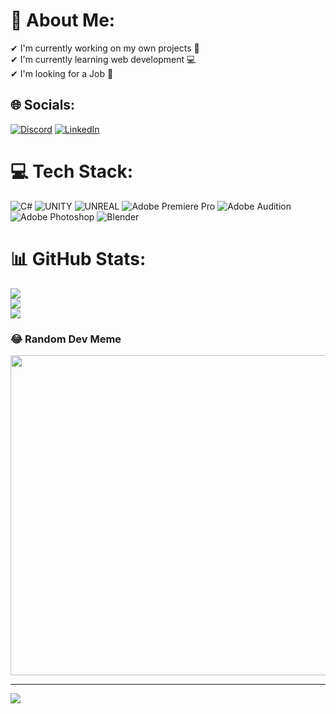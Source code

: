 # 💫 About Me:
✔ I'm currently working on my own projects 🤙<br>✔ I'm currently learning web development 💻<br>✔ I'm looking for a Job 🤖


## 🌐 Socials:
[![Discord](https://img.shields.io/badge/Discord-%237289DA.svg?logo=discord&logoColor=white)](https://discord.gg/Chipi#4050) [![LinkedIn](https://img.shields.io/badge/LinkedIn-%230077B5.svg?logo=linkedin&logoColor=white)](https://linkedin.com/in/cristian-alexis-cuevas-m) 

# 💻 Tech Stack:
![C#](https://img.shields.io/badge/c%23-%23239120.svg?style=for-the-badge&logo=c-sharp&logoColor=white) ![UNITY](https://img.shields.io/badge/Unity-%2320232a.svg?style=for-the-badge&logo=unity&logoColor=white) ![UNREAL](https://img.shields.io/badge/unreal-%2320232a.svg?style=for-the-badge&logo=unreal-engine&logoColor=white) ![Adobe Premiere Pro](https://img.shields.io/badge/Adobe%20Premiere%20Pro-9999FF.svg?style=for-the-badge&logo=Adobe%20Premiere%20Pro&logoColor=white) ![Adobe Audition](https://img.shields.io/badge/Adobe%20Audition-9999FF.svg?style=for-the-badge&logo=Adobe%20Audition&logoColor=white) ![Adobe Photoshop](https://img.shields.io/badge/adobephotoshop-%2331A8FF.svg?style=for-the-badge&logo=adobephotoshop&logoColor=white) ![Blender](https://img.shields.io/badge/blender-%23F5792A.svg?style=for-the-badge&logo=blender&logoColor=white)
# 📊 GitHub Stats:
![](https://github-readme-stats.vercel.app/api?username=iChipicui&theme=dracula&hide_border=false&include_all_commits=false&count_private=false)<br/>
![](https://github-readme-streak-stats.herokuapp.com/?user=iChipicui&theme=dracula&hide_border=false)<br/>
![](https://github-readme-stats.vercel.app/api/top-langs/?username=iChipicui&theme=dracula&hide_border=false&include_all_commits=false&count_private=false&layout=compact)

### 😂 Random Dev Meme
<img src="https://rm.up.railway.app/" width="512px"/>

---
[![](https://visitcount.itsvg.in/api?id=iChipicui&icon=0&color=0)](https://visitcount.itsvg.in)

<!-- Proudly created with GPRM ( https://gprm.itsvg.in ) -->
